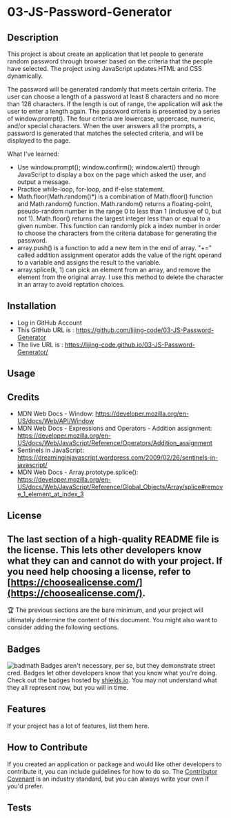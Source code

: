 # 03-JS-Password-Generator

## Description

This project is about create an application that let people to generate random password through browser based on the criteria that the people have selected. The project using JavaScript updates HTML and CSS dynamically.

The password will be generated randomly that meets certain criteria. The user can choose a length of a password at least 8 characters and no more than 128 characters. If the length is out of range, the application will ask the user to enter a length again. The password criteria is presented by a series of window.prompt(). The four criteria are lowercase, uppercase, numeric, and/or special characters. When the user answers all the prompts, a password is generated that matches the selected criteria, and will be displayed to the page.

What I've learned:

* Use window.prompt(); window.confirm(); window.alert() through JavaScript to display a box on the page which asked the user, and output a message.
* Practice while-loop, for-loop, and if-else statement.
* Math.floor(Math.random()*) is a combination of Math.floor() function and Math.random() function. Math.random() returns a floating-point, pseudo-random number in the range 0 to less than 1 (inclusive of 0, but not 1). Math.floor() returns the largest integer less than or equal to a given number. This function can randomly pick a index number in order to choose the characters from the criteria database for generating the password.
* array.push() is a function to add a new item in the end of array. "+=" called addition assignment operator adds the value of the right operand to a variable and assigns the result to the variable. 
* array.splice(k, 1) can pick an element from an array, and remove the element from the original array. I use this method to delete the character in an array to avoid reptation choices.

## Installation
* Log in GitHub Account
* This GitHub URL is : https://github.com/lijing-code/03-JS-Password-Generator
* The live URL is : https://lijing-code.github.io/03-JS-Password-Generator/

## Usage
    
## Credits
* MDN Web Docs - Window: https://developer.mozilla.org/en-US/docs/Web/API/Window
* MDN Web Docs - Expressions and Operators - Addition assignment: https://developer.mozilla.org/en-US/docs/Web/JavaScript/Reference/Operators/Addition_assignment
* Sentinels in JavaScript: https://dreaminginjavascript.wordpress.com/2009/02/26/sentinels-in-javascript/
* MDN Web Docs - Array.prototype.splice(): https://developer.mozilla.org/en-US/docs/Web/JavaScript/Reference/Global_Objects/Array/splice#remove_1_element_at_index_3


## License
The last section of a high-quality README file is the license. This lets other developers know what they can and cannot do with your project. If you need help choosing a license, refer to [https://choosealicense.com/](https://choosealicense.com/).
---
🏆 The previous sections are the bare minimum, and your project will ultimately determine the content of this document. You might also want to consider adding the following sections.
## Badges
![badmath](https://img.shields.io/github/languages/top/nielsenjared/badmath)
Badges aren't necessary, per se, but they demonstrate street cred. Badges let other developers know that you know what you're doing. Check out the badges hosted by [shields.io](https://shields.io/). You may not understand what they all represent now, but you will in time.
## Features
If your project has a lot of features, list them here.
## How to Contribute
If you created an application or package and would like other developers to contribute it, you can include guidelines for how to do so. The [Contributor Covenant](https://www.contributor-covenant.org/) is an industry standard, but you can always write your own if you'd prefer.
## Tests